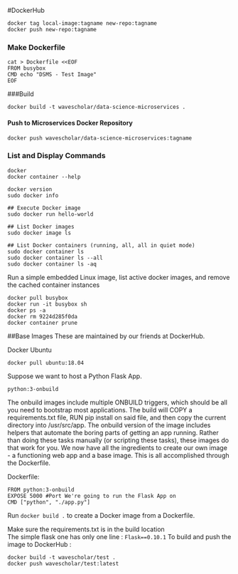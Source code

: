 
#DockerHub

```
docker tag local-image:tagname new-repo:tagname
docker push new-repo:tagname
```

### Make Dockerfile
```
cat > Dockerfile <<EOF
FROM busybox
CMD echo "DSMS - Test Image"
EOF
```
###Build
```
docker build -t wavescholar/data-science-microservices .
```
#### Push to Microservices Docker Repository
```
docker push wavescholar/data-science-microservices:tagname
```

### List and Display Commands

```
docker
docker container --help

docker version
sudo docker info

## Execute Docker image
sudo docker run hello-world

## List Docker images
sudo docker image ls

## List Docker containers (running, all, all in quiet mode)
sudo docker container ls
sudo docker container ls --all
sudo docker container ls -aq
```

Run a simple embedded Linux image, list active docker images, and remove the cached container instances
```
docker pull busybox
docker run -it busybox sh
docker ps -a
docker rm 9224d285f0da
docker container prune
```

##Base Images
These are maintained by our friends at DockerHub.

Docker Ubuntu
```
docker pull ubuntu:18.04
```

Suppose we want to host a Python Flask App.
```
python:3-onbuild
```
The onbuild images include multiple ONBUILD triggers, which should be all you need to bootstrap most applications. The build will COPY a requirements.txt file, RUN pip install on said file, and then copy the current directory into /usr/src/app. The onbuild version of the image includes helpers that automate the boring parts of getting an app running. Rather than doing these tasks manually (or scripting these tasks), these images do that work for you. We now have all the ingredients to create our own image - a functioning web app and a base image. This is all accomplished through the Dockerfile.

Dockerfile:
```
FROM python:3-onbuild
EXPOSE 5000 #Port We're going to run the Flask App on
CMD ["python", "./app.py"]
```

Run ```docker build .``` to create a Docker image from a Dockerfile.

Make sure the requirements.txt is in the build location   
The simple flask one has only one line : ```Flask==0.10.1```
To build and push the image to DockerHub : 
```
docker build -t wavescholar/test .
docker push wavescholar/test:latest
```
